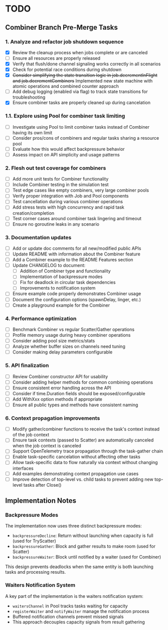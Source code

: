 # TODO

## Combiner Branch Pre-Merge Tasks

### 1. Analyze and refactor job shutdown sequence
- [x] Review the cleanup process when jobs complete or are canceled
- [ ] Ensure all resources are properly released
- [x] Verify that flush/done channel signaling works correctly in all scenarios
- [x] Check for potential race conditions during shutdown
- [x] ~~Consider simplifying the state transition logic in job.decrementInFlight and job.decrementCombiners~~ Implemented new state machine with atomic operations and combined counter approach
- [ ] Add debug logging (enabled via flag) to track state transitions for troubleshooting
- [x] Ensure combiner tasks are properly cleaned up during cancelation

### 1.1. Explore using Pool for combiner task limiting
- [ ] Investigate using Pool to limit combiner tasks instead of Combiner having its own limit
- [ ] Consider pros/cons of combiners and regular tasks sharing a resource pool
- [ ] Evaluate how this would affect backpressure behavior
- [ ] Assess impact on API simplicity and usage patterns

### 2. Flesh out test coverage for combiners
- [ ] Add more unit tests for Combiner functionality
- [ ] Include Combiner testing in the simulation test
- [ ] Test edge cases like empty combiners, very large combiner pools
- [ ] Verify proper integration with Job and Pool components
- [ ] Test cancellation during various combiner operations
- [ ] Add stress tests with high concurrency and rapid task creation/completion
- [ ] Test corner cases around combiner task lingering and timeout
- [ ] Ensure no goroutine leaks in any scenario

### 3. Documentation updates
- [ ] Add or update doc comments for all new/modified public APIs
- [ ] Update README with information about the Combiner feature
- [ ] Add a Combiner example to the README Features section
- [ ] Update CHANGELOG to document:
  - [ ] Addition of Combiner type and functionality
  - [ ] Implementation of backpressure modes
  - [ ] Fix for deadlock in circular task dependencies
  - [ ] Improvements to notification system
- [ ] Ensure example code properly demonstrates Combiner usage
- [ ] Document the configuration options (spawnDelay, linger, etc.)
- [ ] Create a playground example for the Combiner

### 4. Performance optimization
- [ ] Benchmark Combiner vs regular Scatter/Gather operations
- [ ] Profile memory usage during heavy combiner operations
- [ ] Consider adding pool size metrics/stats
- [ ] Analyze whether buffer sizes on channels need tuning
- [ ] Consider making delay parameters configurable

### 5. API finalization
- [ ] Review Combiner constructor API for usability
- [ ] Consider adding helper methods for common combining operations
- [ ] Ensure consistent error handling across the API
- [ ] Consider if time.Duration fields should be exposed/configurable
- [ ] Add WithXxx option methods if appropriate
- [ ] Ensure all public types and methods have consistent naming

### 6. Context propagation improvements
- [ ] Modify gather/combiner functions to receive the task's context instead of the job context
- [ ] Ensure task contexts (passed to Scatter) are automatically canceled when the job context is canceled
- [ ] Support OpenTelemetry trace propagation through the task-gather chain
- [ ] Enable task-specific cancelation without affecting other tasks
- [ ] Allow task-specific data to flow naturally via context without changing interfaces
- [ ] Add examples demonstrating context propagation use cases
- [ ] Improve detection of top-level vs. child tasks to prevent adding new top-level tasks after Close()

## Implementation Notes

### Backpressure Modes
The implementation now uses three distinct backpressure modes:
- `backpressureDecline`: Return without launching when capacity is full (used for TryScatter)
- `backpressureGather`: Block and gather results to make room (used for Scatter)
- `backpressureWaiter`: Block until notified by a waiter (used for Combiner)

This design prevents deadlocks when the same entity is both launching tasks and processing results.

### Waiters Notification System
A key part of the implementation is the waiters notification system:
- `waitersChannel` in Pool tracks tasks waiting for capacity
- `registerWaiter` and `notifyWaiter` manage the notification process
- Buffered notification channels prevent missed signals
- This approach decouples capacity signals from result gathering
